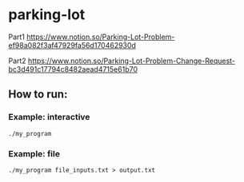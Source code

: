 # parking-lot

Part1
https://www.notion.so/Parking-Lot-Problem-ef98a082f3af47929fa56d170462930d

Part2
https://www.notion.so/Parking-Lot-Problem-Change-Request-bc3d491c17794c8482aead4715e61b70

## How to run:

### Example: interactive

```
./my_program
```

### Example: file

```
./my_program file_inputs.txt > output.txt
```
